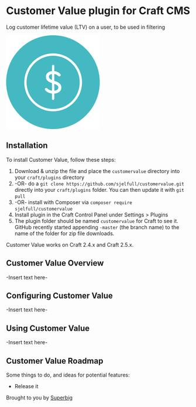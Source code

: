 # Customer Value plugin for Craft CMS

Log customer lifetime value (LTV) on a user, to be used in filtering

![Screenshot](resources/icon.png)

## Installation

To install Customer Value, follow these steps:

1. Download & unzip the file and place the `customervalue` directory into your `craft/plugins` directory
2.  -OR- do a `git clone https://github.com/sjelfull/customervalue.git` directly into your `craft/plugins` folder.  You can then update it with `git pull`
3.  -OR- install with Composer via `composer require sjelfull/customervalue`
4. Install plugin in the Craft Control Panel under Settings > Plugins
5. The plugin folder should be named `customervalue` for Craft to see it.  GitHub recently started appending `-master` (the branch name) to the name of the folder for zip file downloads.

Customer Value works on Craft 2.4.x and Craft 2.5.x.

## Customer Value Overview

-Insert text here-

## Configuring Customer Value

-Insert text here-

## Using Customer Value

-Insert text here-

## Customer Value Roadmap

Some things to do, and ideas for potential features:

* Release it

Brought to you by [Superbig](https://superbig.co)
